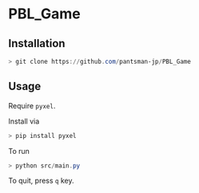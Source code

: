 # PBL_Game

## Installation
```PowerShell
> git clone https://github.com/pantsman-jp/PBL_Game
```

## Usage
Require `pyxel`.

Install via
```PowerShell
> pip install pyxel
```

To run
```PowerShell
> python src/main.py
```

To quit, press `q` key.